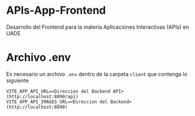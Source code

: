 # APIs-App-Frontend
Desarrollo del Frontend para la materia Aplicaciones Interactivas (APIs) en UADE

# Archivo .env
Es necesario un archivo `.env` dentro de la carpeta `client` que contenga lo siguiente

```
VITE_APP_API_URL=<Direccion del Backend API> (http://localhost:8090/api)
VITE_APP_API_IMAGES_URL=<Direccion del Backend> (http://localhost:8090)
```